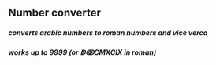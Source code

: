 ## Number converter
##### converts arabic numbers to roman numbers and vice verca
##### works up to 9999 (or ↁↂCMXCIX in roman)
